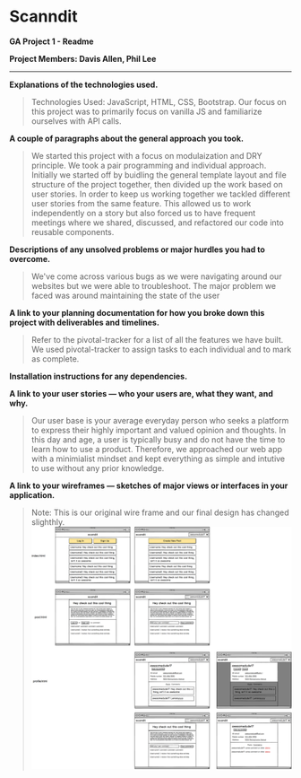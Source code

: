 # Scanndit

**GA Project 1 - Readme**

**Project Members: Davis Allen, Phil Lee**

---

**Explanations of the technologies used.**

>Technologies Used: JavaScript, HTML, CSS, Bootstrap. Our focus on this project was to primarily focus on vanilla JS and familiarize ourselves with API calls.

**A couple of paragraphs about the general approach you took.**

> We started this project with a focus on modulaization and DRY principle. We took a pair programming and individual approach. Initially we started off by buidling the general template layout and file structure of the project together, then divided up the work based on user stories. In order to keep us working together we tackled different user stories from the same feature. This allowed us to work independently on a story but also forced us to have frequent meetings where we shared, discussed, and refactored our code into reusable components.


**Descriptions of any unsolved problems or major hurdles you had to overcome.**

> We've come across various bugs as we were navigating around our websites but we were able to troubleshoot. The major problem we faced was around maintaining the state of the user

**A link to your planning documentation for how you broke down this project with deliverables and timelines.**

> Refer to the pivotal-tracker for a list of all the features we have built. We used pivotal-tracker to assign tasks to each individual and to mark as complete.

**Installation instructions for any dependencies.**



**A link to your user stories — who your users are, what they want, and why.**

> Our user base is your average everyday person who seeks a platform to express their highly important and valued opinion and thoughts. In this day and age, a user is typically busy and do not have the time to learn how to use a product. Therefore, we approached our web app with a minimialist mindset and kept everything as simple and intutive to use without any prior knowledge.

**A link to your wireframes — sketches of major views or interfaces in your application.**

> Note: This is our original wire frame and our final design has changed slighthly.
![](Scanndit_Wire_Frame.png)
